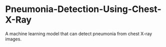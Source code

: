 # Pneumonia-Detection-Using-Chest-X-Ray
A machine learning model that can detect pneumonia from chest X-ray images.
